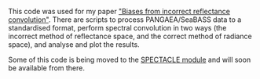 This code was used for my paper ["Biases from incorrect reflectance convolution"](https://doi.org/10.1364/OE.391470). There are scripts to process PANGAEA/SeaBASS data to a standardised format, perform spectral convolution in two ways (the incorrect method of reflectance space, and the correct method of radiance space), and analyse and plot the results.

Some of this code is being moved to the [SPECTACLE module](https://github.com/monocle-h2020/camera_calibration) and will soon be available from there.

